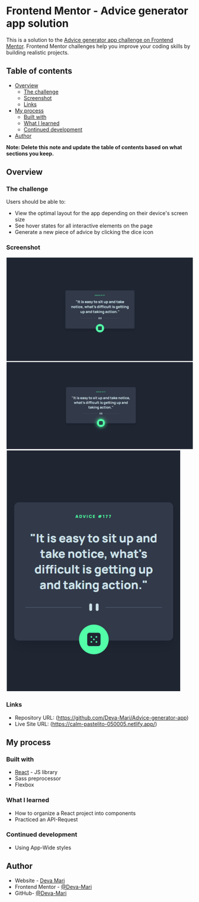 # Frontend Mentor - Advice generator app solution

This is a solution to the [Advice generator app challenge on Frontend Mentor](https://www.frontendmentor.io/challenges/advice-generator-app-QdUG-13db). Frontend Mentor challenges help you improve your coding skills by building realistic projects.

## Table of contents

- [Overview](#overview)
  - [The challenge](#the-challenge)
  - [Screenshot](#screenshot)
  - [Links](#links)
- [My process](#my-process)
  - [Built with](#built-with)
  - [What I learned](#what-i-learned)
  - [Continued development](#continued-development)
- [Author](#author)

**Note: Delete this note and update the table of contents based on what sections you keep.**

## Overview

### The challenge

Users should be able to:

- View the optimal layout for the app depending on their device's screen size
- See hover states for all interactive elements on the page
- Generate a new piece of advice by clicking the dice icon

### Screenshot

![](./desktop.jpg)
![](./active.jpg)
![](./mobile.jpg)

### Links

- Repository URL: (https://github.com/Deva-Mari/Advice-generator-app)
- Live Site URL: (https://calm-pastelito-050005.netlify.app/)

## My process

### Built with

- [React](https://reactjs.org/) - JS library
- Sass preprocessor
- Flexbox

### What I learned

- How to organize a React project into components
- Practiced an API-Request

### Continued development

- Using App-Wide styles


## Author

- Website - [Deva Mari](https://devamari.com/)
- Frontend Mentor - [@Deva-Mari](https://www.frontendmentor.io/profile/Deva-Mari)
- GitHub- [@Deva-Mari](https://github.com/Deva-Mari)

